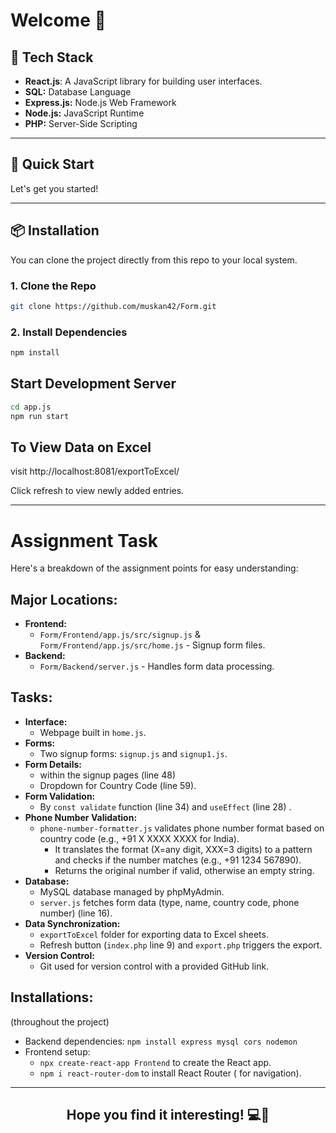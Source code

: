 # Welcome 🌟

## 🚀 Tech Stack
- **React.js**: A JavaScript library for building user interfaces.
- **SQL:** Database Language
- **Express.js:** Node.js Web Framework
- **Node.js:** JavaScript Runtime 
- **PHP:** Server-Side Scripting 

---

## 🚀 Quick Start
Let's get you started!

---

## 📦 Installation

You can clone the project directly from this repo to your local system.

### 1. Clone the Repo

```bash
git clone https://github.com/muskan42/Form.git
```

### 2. Install Dependencies

```bash
npm install
```

## Start Development Server

```bash
cd app.js
npm run start
```

## To View Data on Excel

visit http://localhost:8081/exportToExcel/

Click refresh to view newly added entries.

---

# Assignment Task

Here's a breakdown of the assignment points for easy understanding:

## Major Locations:

* **Frontend:**
    * `Form/Frontend/app.js/src/signup.js` & `Form/Frontend/app.js/src/home.js` - Signup form files.
* **Backend:**
    * `Form/Backend/server.js` - Handles form data processing.

## Tasks:

* **Interface:**
    * Webpage built in `home.js`.
* **Forms:**
    * Two signup forms: `signup.js` and `signup1.js`.
* **Form Details:**
    * within the signup pages (line 48)
    * Dropdown for Country Code (line 59).
* **Form Validation:**
    * By `const validate` function (line 34) and `useEffect` (line 28) .
* **Phone Number Validation:**
    * `phone-number-formatter.js` validates phone number format based on country code (e.g., +91 X XXXX XXXX for India).
        * It translates the format (X=any digit, XXX=3 digits) to a pattern and checks if the number matches (e.g., +91 1234 567890).
        * Returns the original number if valid, otherwise an empty string.
* **Database:**
    * MySQL database managed by phpMyAdmin.
    * `server.js` fetches form data (type, name, country code, phone number) (line 16).
* **Data Synchronization:**
    * `exportToExcel` folder for exporting data to Excel sheets.
    * Refresh button (`index.php` line 9) and `export.php` triggers the export.
* **Version Control:**
    * Git used for version control with a provided GitHub link.

## Installations: 
(throughout the project)

* Backend dependencies: `npm install express mysql cors nodemon`
* Frontend setup:
    * `npx create-react-app Frontend` to create the React app.
    * `npm i react-router-dom` to install React Router ( for navigation).

---

<div align="center">
  <h2>Hope you find it interesting! 💻🌟</h2>
</div>
<br/>
